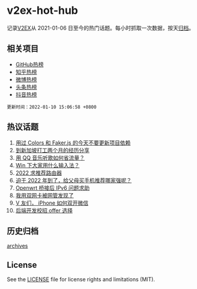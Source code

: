 # v2ex-hot-hub

 记录[V2EX](https://www.v2ex.com/)从 2021-01-06 日至今的热门话题。每小时抓取一次数据，按天[归档](archives)。
 
 ## 相关项目

- [GitHub热榜](https://github.com/lonnyzhang423/github-hot-hub)
- [知乎热榜](https://github.com/lonnyzhang423/zhihu-hot-hub)
- [微博热榜](https://github.com/lonnyzhang423/weibo-hot-hub)
- [头条热榜](https://github.com/lonnyzhang423/toutiao-hot-hub)
- [抖音热榜](https://github.com/lonnyzhang423/douyin-hot-hub)


 `更新时间：2022-01-10 15:06:58 +0800`

## 热议话题

1. [用过 Colors 和 Faker.js 的今天不要更新项目依赖](https://www.v2ex.com/t/827224)
1. [到新加坡打工两个月的经历分享](https://www.v2ex.com/t/827199)
1. [用 QQ 音乐听歌如何省流量？](https://www.v2ex.com/t/827208)
1. [Win 下大家用什么输入法？](https://www.v2ex.com/t/827232)
1. [2022 求推荐路由器](https://www.v2ex.com/t/827212)
1. [迫于 2022 年到了，给父母买手机推荐哪家强呢？](https://www.v2ex.com/t/827237)
1. [Openwrt 桥接后 IPv6 问题求助](https://www.v2ex.com/t/827161)
1. [我用双网卡被网管发现了](https://www.v2ex.com/t/827166)
1. [V 友们， iPhone 如何双开微信](https://www.v2ex.com/t/827238)
1. [后端开发校招 offer 选择](https://www.v2ex.com/t/827223)

## 历史归档

[archives](archives)

## License

See the [LICENSE](LICENSE) file for license rights and limitations (MIT).
